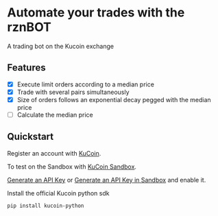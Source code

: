 # Automate your trades with the rznBOT
A trading bot on the Kucoin exchange

## Features

- [x] Execute limit orders according to a median price
- [x] Trade with several pairs simultaneously
- [x] Size of orders follows an exponential decay pegged with the median price
- [ ] Calculate the median price

## Quickstart
Register an account with [KuCoin](https://www.kucoin.com/ucenter/signup).

To test on the Sandbox with [KuCoin Sandbox](https://sandbox.kucoin.com/).

[Generate an API Key](https://www.kucoin.com/account/api) or [Generate an API Key in Sandbox](https://sandbox.kucoin.com/account/api) and enable it.

Install the official Kucoin python sdk

```pip install kucoin-python```

